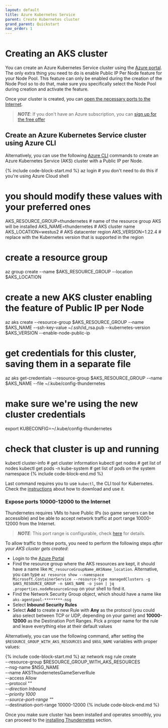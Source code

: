```yaml
---
layout: default
title: Azure Kubernetes Service
parent: Create Kubernetes cluster
grand_parent: Quickstart
nav_order: 1
---
```


# Creating an AKS cluster

You can create an Azure Kubernetes Service cluster using the [Azure portal](https://portal.azure.com/). The only extra thing you need to do is enable Public IP Per Node feature for your Node Pool. This feature can only be enabled during the creation of the Node Pool so to do that, make sure you specifically select the Node Pool during creation and activate the feature. 

Once your cluster is created, you can [open the necessary ports to the Internet](#expose-ports-10000-12000-to-the-internet).

> _**NOTE**_: If you don't have an Azure subscription, you can [sign up for the free offer](https://azure.com/free)

## Create an Azure Kubernetes Service cluster using Azure CLI

Alternatively, you can use the following [Azure CLI](https://docs.microsoft.com/cli/azure/) commands to create an Azure Kubernetes Service (AKS) cluster with a Public IP per Node.

{% include code-block-start.md %}
az login # you don't need to do this if you're using Azure Cloud shell
# you should modify these values with your preferred ones
AKS_RESOURCE_GROUP=thundernetes # name of the resource group AKS will be installed
AKS_NAME=thundernetes # AKS cluster name
AKS_LOCATION=westus2 # AKS datacenter region
AKS_VERSION=1.22.4 # replace with the Kubernetes version that is supported in the region

# create a resource group
az group create --name $AKS_RESOURCE_GROUP --location $AKS_LOCATION
# create a new AKS cluster enabling the feature of Public IP per Node
az aks create --resource-group $AKS_RESOURCE_GROUP --name $AKS_NAME --ssh-key-value ~/.ssh/id_rsa.pub --kubernetes-version $AKS_VERSION --enable-node-public-ip
# get credentials for this cluster, saving them in a separate file
az aks get-credentials --resource-group $AKS_RESOURCE_GROUP --name $AKS_NAME --file ~/.kube/config-thundernetes
# make sure we're using the new cluster credentials
export KUBECONFIG=~/.kube/config-thundernetes
# check that cluster is up and running
kubectl cluster-info # get cluster information
kubectl get nodes # get list of nodes
kubectl get pods -n kube-system # get list of pods on the system namespace
{% include code-block-end.md %}

Last command requires you to use `kubectl`, the CLI tool for Kubernetes. Check the [instructions](https://kubernetes.io/docs/tasks/tools/#kubectl) about how to download and use it.

### Expose ports 10000-12000 to the Internet

Thundernetes requires VMs to have Public IPs (so game servers can be accessible) and be able to accept network traffic at port range 10000-12000 from the Internet.

> _**NOTE**_: This port range is configurable, check [here](../howtos/customportrange.md) for details. 

To allow traffic to these ports, you need to perform the following steps *after your AKS cluster gets created*:

* Login to the [Azure Portal](https://portal.azure.com)
* Find the resource group where the AKS resources are kept, it should have a name like `MC_resourceGroupName_AKSName_location`. Alternative, you can type `az resource show --namespace Microsoft.ContainerService --resource-type managedClusters -g $AKS_RESOURCE_GROUP -n $AKS_NAME -o json | jq .properties.nodeResourceGroup` on your shell to find it.
* Find the Network Security Group object, which should have a name like `aks-agentpool-********-nsg`
* Select **Inbound Security Rules**
* Select **Add** to create a new Rule with **Any** as the protocol (you could also select between TCP or UDP, depending on your game) and **10000-12000** as the Destination Port Ranges. Pick a proper name for the rule and leave everything else at their default values

Alternatively, you can use the following command, after setting the `$RESOURCE_GROUP_WITH_AKS_RESOURCES` and `$NSG_NAME` variables with proper values:

{% include code-block-start.md %}
az network nsg rule create \
  --resource-group $RESOURCE_GROUP_WITH_AKS_RESOURCES \
  --nsg-name $NSG_NAME \
  --name AKSThundernetesGameServerRule \
  --access Allow \
  --protocol "*" \
  --direction Inbound \
  --priority 1000 \
  --source-port-range "*" \
  --destination-port-range 10000-12000
{% include code-block-end.md %}

Once you make sure cluster has been installed and operates smoothly, you can proceed to the [installing Thundernetes](./installing-thundernetes.md) section.
